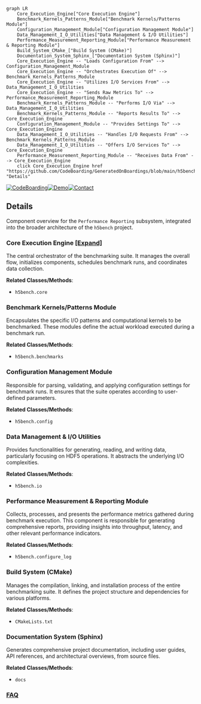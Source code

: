 ```mermaid
graph LR
    Core_Execution_Engine["Core Execution Engine"]
    Benchmark_Kernels_Patterns_Module["Benchmark Kernels/Patterns Module"]
    Configuration_Management_Module["Configuration Management Module"]
    Data_Management_I_O_Utilities["Data Management & I/O Utilities"]
    Performance_Measurement_Reporting_Module["Performance Measurement & Reporting Module"]
    Build_System_CMake_["Build System (CMake)"]
    Documentation_System_Sphinx_["Documentation System (Sphinx)"]
    Core_Execution_Engine -- "Loads Configuration From" --> Configuration_Management_Module
    Core_Execution_Engine -- "Orchestrates Execution Of" --> Benchmark_Kernels_Patterns_Module
    Core_Execution_Engine -- "Utilizes I/O Services From" --> Data_Management_I_O_Utilities
    Core_Execution_Engine -- "Sends Raw Metrics To" --> Performance_Measurement_Reporting_Module
    Benchmark_Kernels_Patterns_Module -- "Performs I/O Via" --> Data_Management_I_O_Utilities
    Benchmark_Kernels_Patterns_Module -- "Reports Results To" --> Core_Execution_Engine
    Configuration_Management_Module -- "Provides Settings To" --> Core_Execution_Engine
    Data_Management_I_O_Utilities -- "Handles I/O Requests From" --> Benchmark_Kernels_Patterns_Module
    Data_Management_I_O_Utilities -- "Offers I/O Services To" --> Core_Execution_Engine
    Performance_Measurement_Reporting_Module -- "Receives Data From" --> Core_Execution_Engine
    click Core_Execution_Engine href "https://github.com/CodeBoarding/GeneratedOnBoardings/blob/main/h5bench/Core_Execution_Engine.md" "Details"
```

[![CodeBoarding](https://img.shields.io/badge/Generated%20by-CodeBoarding-9cf?style=flat-square)](https://github.com/CodeBoarding/GeneratedOnBoardings)[![Demo](https://img.shields.io/badge/Try%20our-Demo-blue?style=flat-square)](https://www.codeboarding.org/demo)[![Contact](https://img.shields.io/badge/Contact%20us%20-%20contact@codeboarding.org-lightgrey?style=flat-square)](mailto:contact@codeboarding.org)

## Details

Component overview for the `Performance Reporting` subsystem, integrated into the broader architecture of the `h5bench` project.

### Core Execution Engine [[Expand]](./Core_Execution_Engine.md)
The central orchestrator of the benchmarking suite. It manages the overall flow, initializes components, schedules benchmark runs, and coordinates data collection.


**Related Classes/Methods**:

- `h5bench.core`


### Benchmark Kernels/Patterns Module
Encapsulates the specific I/O patterns and computational kernels to be benchmarked. These modules define the actual workload executed during a benchmark run.


**Related Classes/Methods**:

- `h5bench.benchmarks`


### Configuration Management Module
Responsible for parsing, validating, and applying configuration settings for benchmark runs. It ensures that the suite operates according to user-defined parameters.


**Related Classes/Methods**:

- `h5bench.config`


### Data Management & I/O Utilities
Provides functionalities for generating, reading, and writing data, particularly focusing on HDF5 operations. It abstracts the underlying I/O complexities.


**Related Classes/Methods**:

- `h5bench.io`


### Performance Measurement & Reporting Module
Collects, processes, and presents the performance metrics gathered during benchmark execution. This component is responsible for generating comprehensive reports, providing insights into throughput, latency, and other relevant performance indicators.


**Related Classes/Methods**:

- `h5bench.configure_log`


### Build System (CMake)
Manages the compilation, linking, and installation process of the entire benchmarking suite. It defines the project structure and dependencies for various platforms.


**Related Classes/Methods**:

- `CMakeLists.txt`


### Documentation System (Sphinx)
Generates comprehensive project documentation, including user guides, API references, and architectural overviews, from source files.


**Related Classes/Methods**:

- `docs`




### [FAQ](https://github.com/CodeBoarding/GeneratedOnBoardings/tree/main?tab=readme-ov-file#faq)